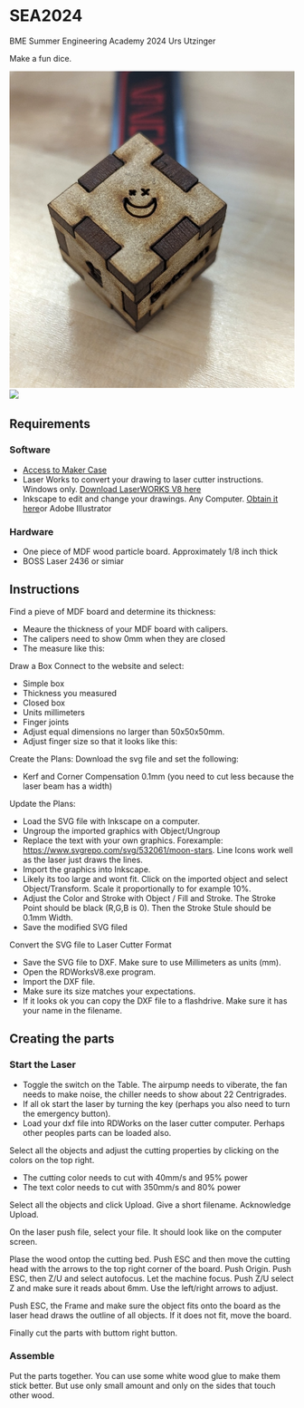 # SEA2024
BME Summer Engineering Academy 2024 Urs Utzinger

Make a fun dice.


![Dice](assets/dice.png)
<img src="[https://cloud.githubusercontent.com/assets/dice.png" width="250">

## Requirements

### Software
- [Access to Maker Case](https://en.makercase.com/)
- Laser Works to convert your drawing to laser cutter instructions. Windows only. [Download LaserWORKS V8 here](https://bosslaser.com/laser-software/)
- Inkscape to edit and change your drawings. Any Computer. [Obtain it here](https://inkscape.org/release/inkscape-1.2/)or Adobe Illustrator

### Hardware
- One piece of MDF wood particle board. Approximately 1/8 inch thick
- BOSS Laser 2436 or simiar

## Instructions
Find a pieve of MDF board and determine its thickness:
- Meaure the thickness of your MDF board with calipers.
- The calipers need to show 0mm when they are closed
- The measure like this:

Draw a Box
Connect to the website and select:
- Simple box
- Thickness you measured
- Closed box
- Units millimeters
- Finger joints
- Adjust equal dimensions no larger than 50x50x50mm.
- Adjust finger size so that it looks like this:

Create the Plans:
Download the svg file and set the following:
- Kerf and Corner Compensation 0.1mm (you need to cut less because the laser beam has a width)

Update the Plans:
- Load the SVG file with Inkscape on a computer.
- Ungroup the imported graphics with Object/Ungroup
- Replace the text with your own graphics. Forexample: https://www.svgrepo.com/svg/532061/moon-stars. Line Icons work well as the laser just draws the lines. 
- Import the graphics into Inkscape.
- Likely its too large and wont fit. Click on the imported object and select Object/Transform. Scale it proportionally to for example 10%.
- Adjust the Color and Stroke with Object / Fill and Stroke. The Stroke Point should be black (R,G,B is 0). Then the Stroke Stule should be 0.1mm Width.
- Save the modified SVG filed

Convert the SVG file to Laser Cutter Format
- Save the SVG file to DXF. Make sure to use Millimeters as units (mm).
- Open the RDWorksV8.exe program.
- Import the DXF file.
- Make sure its size matches your expectations.
- If it looks ok you can copy the DXF file to a flashdrive. Make sure it has your name in the filename.

## Creating the parts

### Start the Laser
- Toggle the switch on the Table. The airpump needs to viberate, the fan needs to make noise, the chiller needs to show about 22 Centrigrades.
- If all ok start the laser by turning the key (perhaps you also need to turn the emergency button).
- Load your dxf file into RDWorks on the laser cutter computer. Perhaps other peoples parts can be loaded also.

Select all the objects and adjust the cutting properties by clicking on the colors on the top right.
- The cutting color needs to cut with 40mm/s and 95% power
- The text color needs to cut with 350mm/s and 80% power

Select all the objects and click Upload. Give a short filename. Acknowledge Upload.

On the laser push file, select your file. It should look like on the computer screen.

Plase the wood ontop the cutting bed.
Push ESC and then move the cutting head with the arrows to the top right corner of the board. Push Origin.
Push ESC, then Z/U and select autofocus. Let the machine focus.
Push Z/U select Z and make sure it reads about 6mm. Use the left/right arrows to adjust.

Push ESC, the Frame and make sure the object fits onto the board as the laser head draws the outline of all objects. If it does not fit, move the board.

Finally cut the parts with buttom right button.

### Assemble
Put the parts together. 
You can use some white wood glue to make them stick better. But use only small amount and only on the sides that touch other wood.



